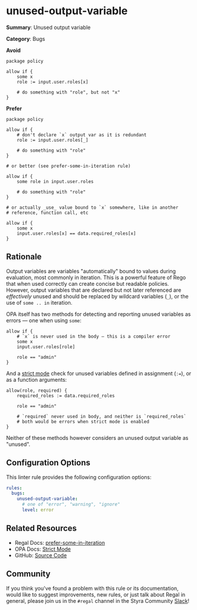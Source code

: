 # unused-output-variable

**Summary**: Unused output variable

**Category**: Bugs

**Avoid**
```rego
package policy

allow if {
    some x
    role := input.user.roles[x]

    # do something with "role", but not "x"
}
```

**Prefer**
```rego
package policy

allow if {
    # don't declare `x` output var as it is redundant
    role := input.user.roles[_]

    # do something with "role"
}

# or better (see prefer-some-in-iteration rule)

allow if {
    some role in input.user.roles

    # do something with "role"
}

# or actually _use_ value bound to `x` somewhere, like in another
# reference, function call, etc

allow if {
    some x
    input.user.roles[x] == data.required_roles[x]
}
```

## Rationale

Output variables are variables "automatically" bound to values during evaluation, most commonly in iteration. This is
a powerful feature of Rego that when used correctly can create concise but readable policies. However, output variables
that are declared but not later referenced are _effectively_ unused and should be replaced by wildcard variables (`_`),
or the use of `some .. in` iteration.

OPA itself has two methods for detecting and reporting unused variables as errors — one when using `some`:

```rego
allow if {
    # `x` is never used in the body — this is a compiler error
    some x
    input.user.roles[role]

    role == "admin"
}
```

And a [strict mode](https://www.openpolicyagent.org/docs/latest/policy-language/#strict-mode) check for unused
variables defined in assignment (`:=`), or as a function arguments:

```rego
allow(role, required) {
    required_roles := data.required_roles

    role == "admin"

    # `required` never used in body, and neither is `required_roles`
    # both would be errors when strict mode is enabled
}
```

Neither of these methods however considers an unused output variable as "unused".

## Configuration Options

This linter rule provides the following configuration options:

```yaml
rules:
  bugs:
    unused-output-variable:
      # one of "error", "warning", "ignore"
      level: error
```

## Related Resources

- Regal Docs: [prefer-some-in-iteration](https://docs.styra.com/regal/rules/style/prefer-some-in-iteration)
- OPA Docs: [Strict Mode](https://www.openpolicyagent.org/docs/latest/policy-language/#strict-mode)
- GitHub: [Source Code](https://github.com/StyraInc/regal/blob/main/bundle/regal/rules/bugs/unused-output-variable/unused_output_variable.rego)

## Community

If you think you've found a problem with this rule or its documentation, would like to suggest improvements, new rules,
or just talk about Regal in general, please join us in the `#regal` channel in the Styra Community
[Slack](https://communityinviter.com/apps/styracommunity/signup)!
